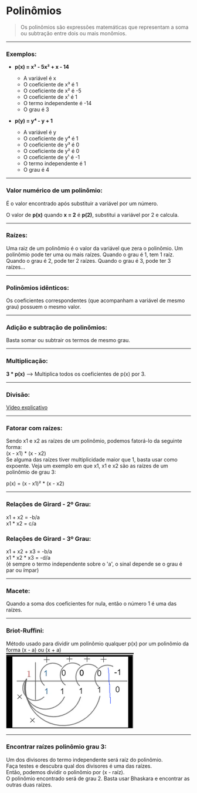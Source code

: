 # Polinômios

> Os polinômios são expressões matemáticas que representam a soma ou subtração entre dois ou mais monômios.

---
### Exemplos:

- **p(x) = x³ - 5x² + x - 14**
  - A variável é x
  - O coeficiente de x³ é 1
  - O coeficiente de x² é -5
  - O coeficiente de x¹ é 1
  - O termo independente é -14
  - O grau é 3

- **p(y) = y⁴ - y + 1**
  - A variável é y
  - O coeficiente de y⁴ é 1
  - O coeficiente de y³ é 0
  - O coeficiente de y² é 0
  - O coeficiente de y¹ é -1
  - O termo independente é 1
  - O grau é 4

---
### Valor numérico de um polinômio:

É o valor encontrado após substituir a variável por um número.

O valor de **p(x)** quando **x = 2** é **p(2)**, substitui a variável por 2 e calcula.

---
### Raízes:

Uma raiz de um polinômio é o valor da variável que zera o polinômio. Um polinômio pode ter uma ou mais raízes. Quando o grau é 1, tem 1 raíz. Quando o grau é 2, pode ter 2 raízes. Quando o grau é 3, pode ter 3 raízes...

---
### Polinômios idênticos:

Os coeficientes correspondentes (que acompanham a variável de mesmo grau) possuem o mesmo valor.

---
### Adição e subtração de polinômios:

Basta somar ou subtrair os termos de mesmo grau.

---
### Multiplicação:

**3 * p(x)** --> Multiplica todos os coeficientes de p(x) por 3.

---
### Divisão:

[Vídeo explicativo](https://youtu.be/WjmENMLiKbc)

---
### Fatorar com raízes:

Sendo x1 e x2 as raízes de um polinômio, podemos fatorá-lo da seguinte forma:<br>
(x - x1) * (x - x2)<br>
Se alguma das raízes tiver multiplicidade maior que 1, basta usar como expoente. Veja um exemplo em que x1, x1 e x2 são as raízes de um polinômio de grau 3:<br>

p(x) = (x - x1)² * (x - x2)

---
### Relações de Girard - 2º Grau:

x1 + x2 = -b/a<br>
x1 * x2 = c/a

### Relações de Girard - 3º Grau:

x1 + x2 + x3 = -b/a<br>
x1 * x2 * x3 = -d/a <br>
(é sempre o termo independente sobre o 'a', o sinal depende se o grau é par ou ímpar)

---
### Macete:

Quando a soma dos coeficientes for nula, então o número 1 é uma das raízes.

---
### Briot-Ruffini:

Método usado para dividir um polinômio qualquer p(x) por um polinômio da forma (x - a) ou (x + a)<br>
![briotRuffini](https://github.com/joao-pedro-angelo/AventurasPi/blob/main/imgs/briotRuffini.png)

---
### Encontrar raízes polinômio grau 3:

Um dos divisores do termo independente será raíz do polinômio.<br>
Faça testes e descubra qual dos divisores é uma das raízes.<br>
Então, podemos dividir o polinômio por (x - raíz).<br>
O polinômio encontrado será de grau 2. Basta usar Bhaskara e encontrar as outras duas raízes.
